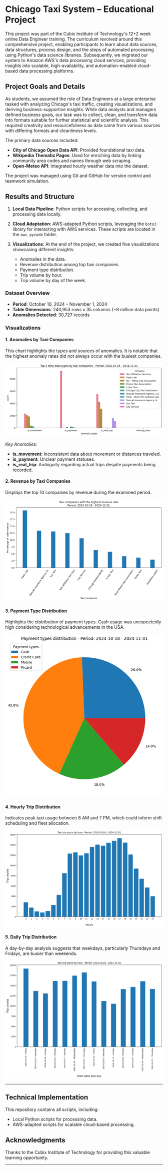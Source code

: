 # Chicago Taxi System – Educational Project

This project was part of the Cubix Institute of Technology's 12+2 week online Data Engineer training. The curriculum revolved around this comprehensive project, enabling participants to learn about data sources, data structures, process design, and the steps of automated processing using Python's data science libraries. Subsequently, we migrated our system to Amazon AWS's data processing cloud services, providing insights into scalable, high-availability, and automation-enabled cloud-based data processing platforms.

## Project Goals and Details

As students, we assumed the role of Data Engineers at a large enterprise tasked with analyzing Chicago's taxi traffic, creating visualizations, and deriving business-supportive insights. While data analysts and managers defined business goals, our task was to collect, clean, and transform data into formats suitable for further statistical and scientific analysis. This required creativity and resourcefulness as data came from various sources with differing formats and cleanliness levels.

The primary data sources included:
- **City of Chicago Open Data API**: Provided foundational taxi data.
- **Wikipedia Thematic Pages**: Used for enriching data by linking community area codes and names through web scraping.
- **Open-Meteo API**: Integrated hourly weather data into the dataset.

The project was managed using Git and GitHub for version control and teamwork simulation.

## Results and Structure

1. **Local Data Pipeline**:
   Python scripts for accessing, collecting, and processing data locally.
   
2. **Cloud Adaptation**:
   AWS-adapted Python scripts, leveraging the `boto3` library for interacting with AWS services. These scripts are located in the `aws_pycode` folder.

3. **Visualizations**:
   At the end of the project, we created five visualizations showcasing different insights:
   - Anomalies in the data.
   - Revenue distribution among top taxi companies.
   - Payment type distribution.
   - Trip volume by hour.
   - Trip volume by day of the week.

### Dataset Overview
- **Period**: October 10, 2024 – November 1, 2024
- **Table Dimensions**: 240,953 rows x 35 columns (~8 million data points)
- **Anomalies Detected**: 30,727 records

### Visualizations
#### 1. **Anomalies by Taxi Companies**
   This chart highlights the types and sources of anomalies. It is notable that the highest anomaly rates did not always occur with the busiest companies.
   
   ![Anomalies by Taxi Companies](images/vis1.png)
   
   _Key Anomalies_:
   - **is_movement**: Inconsistent data about movement or distances traveled.
   - **is_payment**: Unclear payment statuses.
   - **is_real_trip**: Ambiguity regarding actual trips despite payments being recorded.

#### 2. **Revenue by Taxi Companies**
   Displays the top 10 companies by revenue during the examined period.

   ![Anomalies by Taxi Companies](images/vis2.png)

#### 3. **Payment Type Distribution**
   Highlights the distribution of payment types. Cash usage was unexpectedly high considering technological advancements in the USA.

   ![Anomalies by Taxi Companies](images/vis3.png)

#### 4. **Hourly Trip Distribution**
   Indicates peak taxi usage between 8 AM and 7 PM, which could inform shift scheduling and fleet allocation.

   ![Anomalies by Taxi Companies](images/vis4.png)

#### 5. **Daily Trip Distribution**
   A day-by-day analysis suggests that weekdays, particularly Thursdays and Fridays, are busier than weekends.

   ![Anomalies by Taxi Companies](images/vis5.png)

---

## Technical Implementation

This repository contains all scripts, including:
- Local Python scripts for processing data.
- AWS-adapted scripts for scalable cloud-based processing.

## Acknowledgments
Thanks to the Cubix Institute of Technology for providing this valuable learning opportunity.

---

